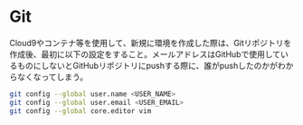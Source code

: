 # Git

Cloud9やコンテナ等を使用して、新規に環境を作成した際は、Gitリポジトリを作成後、最初に以下の設定をすること。メールアドレスはGitHubで使用しているものにしないとGitHubリポジトリにpushする際に、誰がpushしたのかがわからなくなってしまう。

```bash
git config --global user.name <USER_NAME>
git config --global user.email <USER_EMAIL>
git config --global core.editor vim
```

